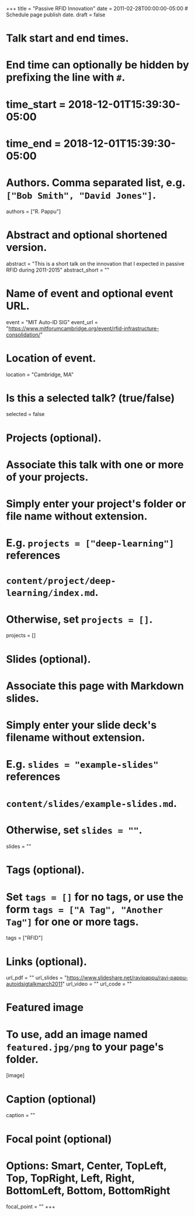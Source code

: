 +++
title = "Passive RFID Innovation"
date = 2011-02-28T00:00:00-05:00  # Schedule page publish date.
draft = false

# Talk start and end times.
#   End time can optionally be hidden by prefixing the line with `#`.
# time_start = 2018-12-01T15:39:30-05:00
# time_end = 2018-12-01T15:39:30-05:00

# Authors. Comma separated list, e.g. `["Bob Smith", "David Jones"]`.
authors = ["R. Pappu"]

# Abstract and optional shortened version.
abstract = "This is a short talk on the innovation that I expected in passive RFID during 2011-2015"
abstract_short = ""

# Name of event and optional event URL.
event = "MIT Auto-ID SIG"
event_url = "https://www.mitforumcambridge.org/event/rfid-infrastructure-consolidation/"

# Location of event.
location = "Cambridge, MA"

# Is this a selected talk? (true/false)
selected = false

# Projects (optional).
#   Associate this talk with one or more of your projects.
#   Simply enter your project's folder or file name without extension.
#   E.g. `projects = ["deep-learning"]` references
#   `content/project/deep-learning/index.md`.
#   Otherwise, set `projects = []`.
projects = []

# Slides (optional).
#   Associate this page with Markdown slides.
#   Simply enter your slide deck's filename without extension.
#   E.g. `slides = "example-slides"` references
#   `content/slides/example-slides.md`.
#   Otherwise, set `slides = ""`.
slides = ""

# Tags (optional).
#   Set `tags = []` for no tags, or use the form `tags = ["A Tag", "Another Tag"]` for one or more tags.
tags = ["RFID"]

# Links (optional).
url_pdf = ""
url_slides = "https://www.slideshare.net/ravipappu/ravi-pappu-autoidsigtalkmarch2011"
url_video = ""
url_code = ""

# Featured image
# To use, add an image named `featured.jpg/png` to your page's folder.
[image]
  # Caption (optional)
  caption = ""

  # Focal point (optional)
  # Options: Smart, Center, TopLeft, Top, TopRight, Left, Right, BottomLeft, Bottom, BottomRight
  focal_point = ""
+++
